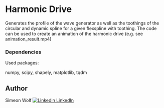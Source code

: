 # Harmonic Drive

Generates the profile of the wave generator as well as the toothings of the circular and dynamic spline for a given flexspline with toothing.
The code can be used to create an animation of the harmonic drive (e.g. see animation_result.mp4)

### Dependencies

Used packages:

numpy, scipy, shapely, matplotlib, tqdm

## Author

Simeon Wolf
[![Linkedin](https://i.stack.imgur.com/gVE0j.png) LinkedIn](https://www.linkedin.com/in/simeon-w-8a1445228/)
